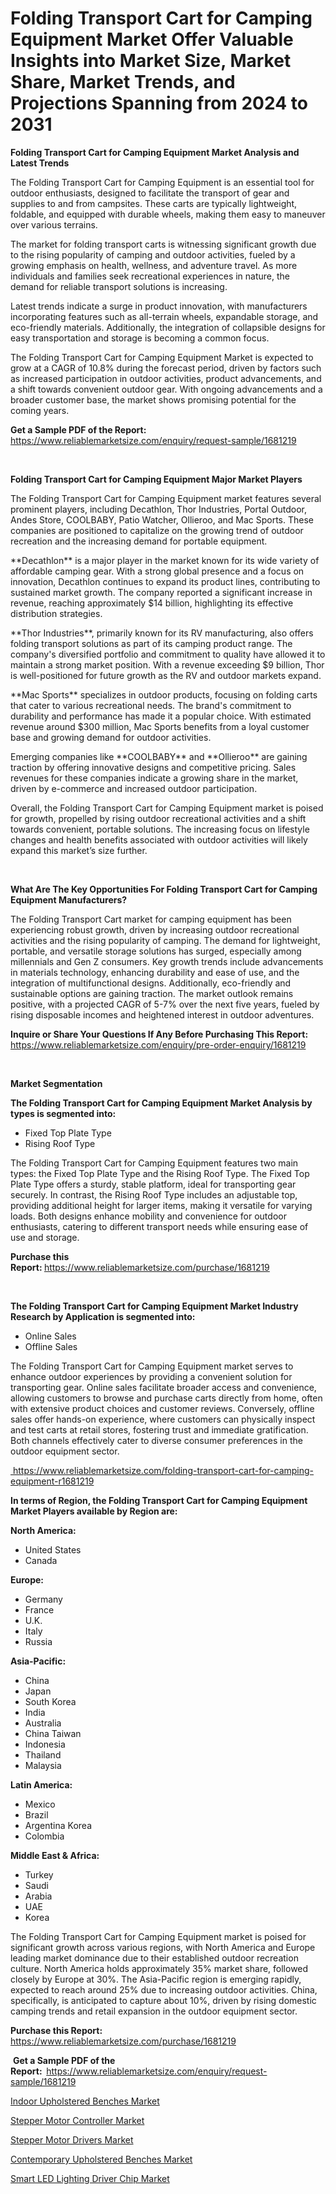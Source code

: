<p><h1>Folding Transport Cart for Camping Equipment Market Offer Valuable Insights into Market Size, Market Share, Market Trends, and Projections Spanning from 2024 to 2031</h1></p><p><strong>Folding Transport Cart for Camping Equipment Market Analysis and Latest Trends</strong></p>
<p><p>The Folding Transport Cart for Camping Equipment is an essential tool for outdoor enthusiasts, designed to facilitate the transport of gear and supplies to and from campsites. These carts are typically lightweight, foldable, and equipped with durable wheels, making them easy to maneuver over various terrains.</p><p>The market for folding transport carts is witnessing significant growth due to the rising popularity of camping and outdoor activities, fueled by a growing emphasis on health, wellness, and adventure travel. As more individuals and families seek recreational experiences in nature, the demand for reliable transport solutions is increasing. </p><p>Latest trends indicate a surge in product innovation, with manufacturers incorporating features such as all-terrain wheels, expandable storage, and eco-friendly materials. Additionally, the integration of collapsible designs for easy transportation and storage is becoming a common focus. </p><p>The Folding Transport Cart for Camping Equipment Market is expected to grow at a CAGR of 10.8% during the forecast period, driven by factors such as increased participation in outdoor activities, product advancements, and a shift towards convenient outdoor gear. With ongoing advancements and a broader customer base, the market shows promising potential for the coming years.</p></p>
<p><strong>Get a Sample PDF of the Report:&nbsp;</strong> <a href="https://www.reliablemarketsize.com/enquiry/request-sample/1681219?utm_campaign=1169&utm_medium=2&utm_source=Github&utm_content=ia&utm_term=04102024&utm_id=folding-transport-cart-for-camping-equipment">https://www.reliablemarketsize.com/enquiry/request-sample/1681219</a></p>
<p>&nbsp;</p>
<p><strong>Folding Transport Cart for Camping Equipment Major Market Players</strong></p>
<p><p>The Folding Transport Cart for Camping Equipment market features several prominent players, including Decathlon, Thor Industries, Portal Outdoor, Andes Store, COOLBABY, Patio Watcher, Ollieroo, and Mac Sports. These companies are positioned to capitalize on the growing trend of outdoor recreation and the increasing demand for portable equipment.</p><p>**Decathlon** is a major player in the market known for its wide variety of affordable camping gear. With a strong global presence and a focus on innovation, Decathlon continues to expand its product lines, contributing to sustained market growth. The company reported a significant increase in revenue, reaching approximately $14 billion, highlighting its effective distribution strategies.</p><p>**Thor Industries**, primarily known for its RV manufacturing, also offers folding transport solutions as part of its camping product range. The company's diversified portfolio and commitment to quality have allowed it to maintain a strong market position. With a revenue exceeding $9 billion, Thor is well-positioned for future growth as the RV and outdoor markets expand.</p><p>**Mac Sports** specializes in outdoor products, focusing on folding carts that cater to various recreational needs. The brand's commitment to durability and performance has made it a popular choice. With estimated revenue around $300 million, Mac Sports benefits from a loyal customer base and growing demand for outdoor activities.</p><p>Emerging companies like **COOLBABY** and **Ollieroo** are gaining traction by offering innovative designs and competitive pricing. Sales revenues for these companies indicate a growing share in the market, driven by e-commerce and increased outdoor participation.</p><p>Overall, the Folding Transport Cart for Camping Equipment market is poised for growth, propelled by rising outdoor recreational activities and a shift towards convenient, portable solutions. The increasing focus on lifestyle changes and health benefits associated with outdoor activities will likely expand this market’s size further.</p></p>
<p>&nbsp;</p>
<p><strong>What Are The Key Opportunities For Folding Transport Cart for Camping Equipment Manufacturers?</strong></p>
<p><p>The Folding Transport Cart market for camping equipment has been experiencing robust growth, driven by increasing outdoor recreational activities and the rising popularity of camping. The demand for lightweight, portable, and versatile storage solutions has surged, especially among millennials and Gen Z consumers. Key growth trends include advancements in materials technology, enhancing durability and ease of use, and the integration of multifunctional designs. Additionally, eco-friendly and sustainable options are gaining traction. The market outlook remains positive, with a projected CAGR of 5-7% over the next five years, fueled by rising disposable incomes and heightened interest in outdoor adventures.</p></p>
<p><strong>Inquire or Share Your Questions If Any Before Purchasing This Report:</strong> <a href="https://www.reliablemarketsize.com/enquiry/pre-order-enquiry/1681219?utm_campaign=1169&utm_medium=2&utm_source=Github&utm_content=ia&utm_term=04102024&utm_id=folding-transport-cart-for-camping-equipment">https://www.reliablemarketsize.com/enquiry/pre-order-enquiry/1681219</a></p>
<p>&nbsp;</p>
<p><strong>Market Segmentation</strong></p>
<p><strong>The Folding Transport Cart for Camping Equipment Market Analysis by types is segmented into:</strong></p>
<p><ul><li>Fixed Top Plate Type</li><li>Rising Roof Type</li></ul></p>
<p><p>The Folding Transport Cart for Camping Equipment features two main types: the Fixed Top Plate Type and the Rising Roof Type. The Fixed Top Plate Type offers a sturdy, stable platform, ideal for transporting gear securely. In contrast, the Rising Roof Type includes an adjustable top, providing additional height for larger items, making it versatile for varying loads. Both designs enhance mobility and convenience for outdoor enthusiasts, catering to different transport needs while ensuring ease of use and storage.</p></p>
<p><strong>Purchase this Report:&nbsp;</strong><a href="https://www.reliablemarketsize.com/purchase/1681219?utm_campaign=1169&utm_medium=2&utm_source=Github&utm_content=ia&utm_term=04102024&utm_id=folding-transport-cart-for-camping-equipment">https://www.reliablemarketsize.com/purchase/1681219</a></p>
<p>&nbsp;</p>
<p><strong>The Folding Transport Cart for Camping Equipment Market Industry Research by Application is segmented into:</strong></p>
<p><ul><li>Online Sales</li><li>Offline Sales</li></ul></p>
<p><p>The Folding Transport Cart for Camping Equipment market serves to enhance outdoor experiences by providing a convenient solution for transporting gear. Online sales facilitate broader access and convenience, allowing customers to browse and purchase carts directly from home, often with extensive product choices and customer reviews. Conversely, offline sales offer hands-on experience, where customers can physically inspect and test carts at retail stores, fostering trust and immediate gratification. Both channels effectively cater to diverse consumer preferences in the outdoor equipment sector.</p></p>
<p><a href="https://www.reliablemarketsize.com/folding-transport-cart-for-camping-equipment-r1681219?utm_campaign=1169&utm_medium=2&utm_source=Github&utm_content=ia&utm_term=04102024&utm_id=folding-transport-cart-for-camping-equipment">&nbsp;https://www.reliablemarketsize.com/folding-transport-cart-for-camping-equipment-r1681219</a></p>
<p><strong>In terms of Region, the Folding Transport Cart for Camping Equipment Market Players available by Region are:</strong></p>
<p>
    <p> <strong> North America: </strong>
        <ul>
            <li>United States</li>
            <li>Canada</li>
        </ul>
        </p> 
    <p> <strong> Europe: </strong>
        <ul>
            <li>Germany</li>
            <li>France</li>
            <li>U.K.</li>
            <li>Italy</li>
            <li>Russia</li>
        </ul>
        </p> 
    <p> <strong> Asia-Pacific: </strong>
        <ul>
            <li>China</li>
            <li>Japan</li>
            <li>South Korea</li>
            <li>India</li>
            <li>Australia</li>
            <li>China Taiwan</li>
            <li>Indonesia</li>
            <li>Thailand</li>
            <li>Malaysia</li>
        </ul>
        </p> 
    <p> <strong> Latin America: </strong>
        <ul>
            <li>Mexico</li>
            <li>Brazil</li>
            <li>Argentina Korea</li>
            <li>Colombia</li>
        </ul>
        </p> 
    <p> <strong> Middle East & Africa: </strong>
        <ul>
            <li>Turkey</li>
            <li>Saudi</li>
            <li>Arabia</li>
            <li>UAE</li>
            <li>Korea</li>
        </ul>
    </p>
    </p>
<p><p>The Folding Transport Cart for Camping Equipment market is poised for significant growth across various regions, with North America and Europe leading market dominance due to their established outdoor recreation culture. North America holds approximately 35% market share, followed closely by Europe at 30%. The Asia-Pacific region is emerging rapidly, expected to reach around 25% due to increasing outdoor activities. China, specifically, is anticipated to capture about 10%, driven by rising domestic camping trends and retail expansion in the outdoor equipment sector.</p></p>
<p><strong>Purchase this Report: </strong><a href="https://www.reliablemarketsize.com/purchase/1681219?utm_campaign=1169&utm_medium=2&utm_source=Github&utm_content=ia&utm_term=04102024&utm_id=folding-transport-cart-for-camping-equipment">https://www.reliablemarketsize.com/purchase/1681219</a></p>
<p>&nbsp;<strong>Get a Sample PDF of the Report:&nbsp;&nbsp;</strong><a href="https://www.reliablemarketsize.com/enquiry/request-sample/1681219?utm_campaign=1169&utm_medium=2&utm_source=Github&utm_content=ia&utm_term=04102024&utm_id=folding-transport-cart-for-camping-equipment">https://www.reliablemarketsize.com/enquiry/request-sample/1681219</a></p>
<p><strong></strong></p>
<p><p><a href="https://www.linkedin.com/pulse/mapping-indoor-upholstered-benches-market-trends-challenges-5bvyc?utm_campaign=1169&utm_medium=2&utm_source=Github&utm_content=ia&utm_term=04102024&utm_id=folding-transport-cart-for-camping-equipment">Indoor Upholstered Benches Market</a></p><p><a href="https://www.linkedin.com/pulse/competitive-intelligence-stepper-motor-controller-market-9ayhe?utm_campaign=1169&utm_medium=2&utm_source=Github&utm_content=ia&utm_term=04102024&utm_id=folding-transport-cart-for-camping-equipment">Stepper Motor Controller Market</a></p><p><a href="https://www.linkedin.com/pulse/stepper-motor-drivers-industry-sector-new-technologies-hrcve?utm_campaign=1169&utm_medium=2&utm_source=Github&utm_content=ia&utm_term=04102024&utm_id=folding-transport-cart-for-camping-equipment">Stepper Motor Drivers Market</a></p><p><a href="https://www.linkedin.com/pulse/contemporary-upholstered-benches-market-outlook-share-analysis-nvfwc?utm_campaign=1169&utm_medium=2&utm_source=Github&utm_content=ia&utm_term=04102024&utm_id=folding-transport-cart-for-camping-equipment">Contemporary Upholstered Benches Market</a></p><p><a href="https://issuu.com/reportprime-2/docs/smart-led-lighting-driver-chip-mark_db777d4310fd3f?utm_campaign=1169&utm_medium=2&utm_source=Github&utm_content=ia&utm_term=04102024&utm_id=folding-transport-cart-for-camping-equipment">Smart LED Lighting Driver Chip Market</a></p></p>